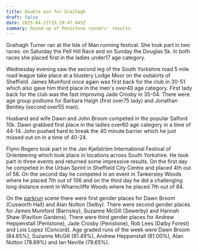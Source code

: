 ```yaml
---
title: Double win for Graihagh
draft: false
date: 2025-04-21T15:19:47.045Z
summary: Round-up of Penistone runners' results
---
```

Graihagh Turner ran at the Isle of Man running festival.  She took part in two races: on Saturday the Pell Hill Race and on Sunday the Douglas 5k.  In both races she placed first in the ladies under17 age category.

Wednesday evening saw the second leg of the South Yorkshire road 5 mile road league take place at a blustery Lodge Moor on the outskirts of Sheffield.  James Mumford once again was first back for the club in 30-51 which also gave him third place in the men's over40 age category.  First lady back for the club was the fast improving Jade Crosby in 35-04.  There were age group podiums for Barbara Haigh (first over75 lady) and  Jonathan Bentley (second over55 man).

Husband and wife Dawn and John Broom competed in the popular Salford 10k.  Dawn grabbed first place in the ladies over60 age category in a time of 44-14.  John pushed hard to break the 40 minute barrier which he just missed out on in a time of 40-24.

Flynn Rogers took part in the Jan Kjellström International Festival of Orienteering which took place in locations across South Yorkshire.  He took part in three events and returned some impressive results.  On the first day he competed in the Urban Sprint in Sheffield City Centre and placed 4th out of 56.  On the second day he competed in an event in Tankersley Woods where he placed 7th out of 106 and on the third day he did a challenging long distance event in Wharncliffe Woods where he placed 7th out of 84.

On the [parkrun](https://results.pfrac.co.uk/parkrun-2025/2025-04-19) scene there were first gender places for Dawn Broom (Cusworth Hall) and Alan Nutton (Selby).  There were second gender places for James Mumford (Barnsley), Suzanne McGill (Sewerby) and Hannah Shaw (Pavilion Gardens). There were third gender places for Andrew Heppenstall (Penistone), Jade Crosby (Penistone), Rob Lees (Dalby Forest) and Lois Lopez (Concord).  Age graded runs of the week were Dawn Broom (84.65%), Suzanne McGill (81.49%), Andrew Heppenstall (81.00%), Alan Nutton (78.69%) and Ian Neville (78.65%).